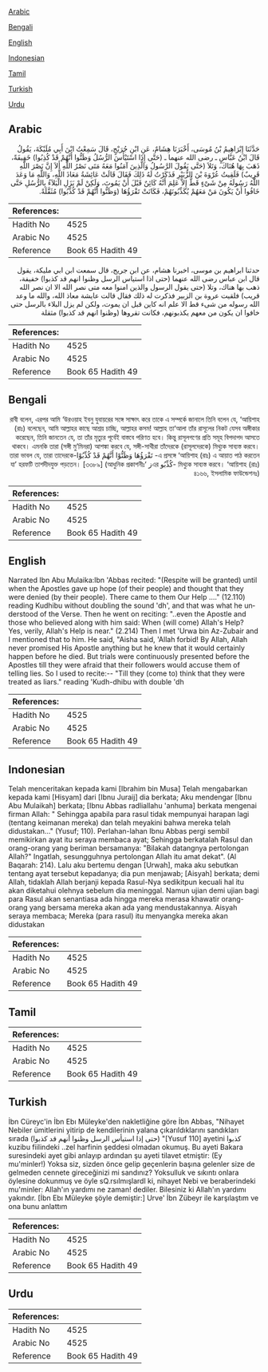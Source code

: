[Arabic](#arabic)

[Bengali](#bengali)

[English](#english)

[Indonesian](#indonesian)

[Tamil](#tamil)

[Turkish](#turkish)

[Urdu](#urdu)

## Arabic


<div dir="rtl" lang="ar" style={{fontSize:'larger',backgroundColor:'#f8f9fa',padding:20}}>
حَدَّثَنَا إِبْرَاهِيمُ بْنُ مُوسَى، أَخْبَرَنَا هِشَامٌ، عَنِ ابْنِ جُرَيْجٍ، قَالَ سَمِعْتُ ابْنَ أَبِي مُلَيْكَةَ، يَقُولُ قَالَ ابْنُ عَبَّاسٍ ـ رضى الله عنهما ـ ‏(‏حَتَّى إِذَا اسْتَيْأَسَ الرُّسُلُ وَظَنُّوا أَنَّهُمْ قَدْ كُذِبُوا‏)‏ خَفِيفَةً، ذَهَبَ بِهَا هُنَاكَ، وَتَلاَ ‏(‏حَتَّى يَقُولَ الرَّسُولُ وَالَّذِينَ آمَنُوا مَعَهُ مَتَى نَصْرُ اللَّهِ أَلاَ إِنَّ نَصْرَ اللَّهِ قَرِيبٌ‏)‏ فَلَقِيتُ عُرْوَةَ بْنَ الزُّبَيْرِ فَذَكَرْتُ لَهُ ذَلِكَ فَقَالَ قَالَتْ عَائِشَةُ مَعَاذَ اللَّهِ، وَاللَّهِ مَا وَعَدَ اللَّهُ رَسُولَهُ مِنْ شَىْءٍ قَطُّ إِلاَّ عَلِمَ أَنَّهُ كَائِنٌ قَبْلَ أَنْ يَمُوتَ، وَلَكِنْ لَمْ يَزَلِ الْبَلاَءُ بِالرُّسُلِ حَتَّى خَافُوا أَنْ يَكُونَ مَنْ مَعَهُمْ يُكَذِّبُونَهُمْ، فَكَانَتْ تَقْرَؤُهَا ‏(‏وَظَنُّوا أَنَّهُمْ قَدْ كُذِّبُوا‏)‏ مُثَقَّلَةً‏.‏
</div>
<div style={{backgroundColor:'#f8f9fa',padding:20, marginBottom: 10}}><table> <thead> <tr> <th>References:</th> <th></th> </tr> </thead> <tbody><tr><td>Hadith No</td><td>4525</td></tr><tr><td>Arabic No</td><td>4525</td></tr><tr><td>Reference</td><td>Book 65 Hadith 49</td></tr></tbody></table></div>


<div dir="rtl" lang="ar" style={{fontSize:'larger',backgroundColor:'#f8f9fa',padding:20}}>
حدثنا ابراهيم بن موسى، اخبرنا هشام، عن ابن جريج، قال سمعت ابن ابي مليكة، يقول قال ابن عباس رضى الله عنهما (حتى اذا استياس الرسل وظنوا انهم قد كذبوا) خفيفة، ذهب بها هناك، وتلا (حتى يقول الرسول والذين امنوا معه متى نصر الله الا ان نصر الله قريب) فلقيت عروة بن الزبير فذكرت له ذلك فقال قالت عايشة معاذ الله، والله ما وعد الله رسوله من شىء قط الا علم انه كاين قبل ان يموت، ولكن لم يزل البلاء بالرسل حتى خافوا ان يكون من معهم يكذبونهم، فكانت تقروها (وظنوا انهم قد كذبوا) مثقلة
</div>
<div style={{backgroundColor:'#f8f9fa',padding:20, marginBottom: 10}}><table> <thead> <tr> <th>References:</th> <th></th> </tr> </thead> <tbody><tr><td>Hadith No</td><td>4525</td></tr><tr><td>Arabic No</td><td>4525</td></tr><tr><td>Reference</td><td>Book 65 Hadith 49</td></tr></tbody></table></div>

## Bengali


<div dir="rtl" lang="bn" style={{fontSize:'larger',backgroundColor:'#f8f9fa',padding:20}}>
রাবী বলেন, এরপর আমি ‘উরওয়াহ ইবনু যুবায়রের সঙ্গে সাক্ষাৎ করে তাকে এ সম্পর্কে জানালে তিনি বলেন যে, ‘আয়িশাহ (রাঃ) বলেছেন, আমি আল্লাহর কাছে আশ্রয় চাচ্ছি, আল্লাহর কসম! আল্লাহ তা‘আলা তাঁর রাসূলের নিকট যেসব অঙ্গীকার করেছেন, তিনি জানতেন যে, তা তাঁর মৃত্যুর পূর্বেই বাস্তবে পরিণত হবে। কিন্তু রাসূলগণের প্রতি সমূহ বিপদাপদ আসতে থাকবে। এমনকি তারা (সঙ্গী মু’মিনরা) আশঙ্কা করবে যে, সঙ্গী-সাথীরা তাঁদেরকে (রাসূলদেরকে) মিথ্যুক সাব্যস্ত করবে। এ প্রসঙ্গে ‘আয়িশাহ (রাঃ) এ আয়াত পাঠ করতেন- تَقْرَؤُهَا وَظَنُّوْا أَنَّهُمْ قَدْ كُذِّبُوْا-তারা ভাবল যে, তারা তাদেরকে মিথ্যুক সাব্যস্ত করবে। ‘আয়িশাহ (রাঃ) -كُذِّبُو এরز ‘যা’ হরফটি তাশদীদযুক্ত পড়তেন। [৩৩৮৯] (আধুনিক প্রকাশনীঃ ৪১৬৬, ইসলামিক ফাউন্ডেশনঃ)
</div>
<div style={{backgroundColor:'#f8f9fa',padding:20, marginBottom: 10}}><table> <thead> <tr> <th>References:</th> <th></th> </tr> </thead> <tbody><tr><td>Hadith No</td><td>4525</td></tr><tr><td>Arabic No</td><td>4525</td></tr><tr><td>Reference</td><td>Book 65 Hadith 49</td></tr></tbody></table></div>

## English


<div dir="ltr" lang="en" style={{fontSize:'larger',backgroundColor:'#f8f9fa',padding:20}}>
Narrated Ibn Abu Mulaika:Ibn 'Abbas recited: "(Respite will be granted) until when the Apostles gave up hope (of their people) and thought that they were denied (by their people). There came to them Our Help ...." (12.110) reading Kudhibu without doubling the sound 'dh', and that was what he understood of the Verse. Then he went on reciting: "..even the Apostle and those who believed along with him said: When (will come) Allah's Help? Yes, verily, Allah's Help is near." (2.214) Then I met 'Urwa bin Az-Zubair and I mentioned that to him. He said, "Aisha said, 'Allah forbid! By Allah, Allah never promised His Apostle anything but he knew that it would certainly happen before he died. But trials were continuously presented before the Apostles till they were afraid that their followers would accuse them of telling lies. So I used to recite:-- "Till they (come to) think that they were treated as liars." reading 'Kudh-dhibu with double 'dh
</div>
<div style={{backgroundColor:'#f8f9fa',padding:20, marginBottom: 10}}><table> <thead> <tr> <th>References:</th> <th></th> </tr> </thead> <tbody><tr><td>Hadith No</td><td>4525</td></tr><tr><td>Arabic No</td><td>4525</td></tr><tr><td>Reference</td><td>Book 65 Hadith 49</td></tr></tbody></table></div>

## Indonesian


<div dir="ltr" lang="id" style={{fontSize:'larger',backgroundColor:'#f8f9fa',padding:20}}>
Telah menceritakan kepada kami [Ibrahim bin Musa] Telah mengabarkan kepada kami [Hisyam] dari [Ibnu Juraij] dia berkata; Aku mendengar [Ibnu Abu Mulaikah] berkata; [Ibnu Abbas radliallahu 'anhuma] berkata mengenai firman Allah: " Sehingga apabila para rasul tidak mempunyai harapan lagi (tentang keimanan mereka) dan telah meyakini bahwa mereka telah didustakan..." (Yusuf; 110). Perlahan-lahan Ibnu Abbas pergi sembil memikirkan ayat itu seraya membaca ayat; Sehingga berkatalah Rasul dan orang-orang yang beriman bersamanya: "Bilakah datangnya pertolongan Allah?" Ingatlah, sesungguhnya pertolongan Allah itu amat dekat". (Al Baqarah: 214). Lalu aku bertemu dengan [Urwah], maka aku sebutkan tentang ayat tersebut kepadanya; dia pun menjawab; [Aisyah] berkata; demi Allah, tidaklah Allah berjanji kepada Rasul-Nya sedikitpun kecuali hal itu akan diketahui olehnya sebelum dia meninggal. Namun ujian demi ujian bagi para Rasul akan senantiasa ada hingga mereka merasa khawatir orang-orang yang bersama mereka akan ada yang mendustakannya. Aisyah seraya membaca; Mereka (para rasul) itu menyangka mereka akan didustakan
</div>
<div style={{backgroundColor:'#f8f9fa',padding:20, marginBottom: 10}}><table> <thead> <tr> <th>References:</th> <th></th> </tr> </thead> <tbody><tr><td>Hadith No</td><td>4525</td></tr><tr><td>Arabic No</td><td>4525</td></tr><tr><td>Reference</td><td>Book 65 Hadith 49</td></tr></tbody></table></div>

## Tamil


<div dir="ltr" lang="ta" style={{fontSize:'larger',backgroundColor:'#f8f9fa',padding:20}}>

</div>
<div style={{backgroundColor:'#f8f9fa',padding:20, marginBottom: 10}}><table> <thead> <tr> <th>References:</th> <th></th> </tr> </thead> <tbody><tr><td>Hadith No</td><td>4525</td></tr><tr><td>Arabic No</td><td>4525</td></tr><tr><td>Reference</td><td>Book 65 Hadith 49</td></tr></tbody></table></div>

## Turkish


<div dir="ltr" lang="tr" style={{fontSize:'larger',backgroundColor:'#f8f9fa',padding:20}}>
İbn Cüreyc'in İbn Ebı Müleyke'den nakletliğine göre İbn Abbas, "Nihayet Nebiler ümitlerini yitirip de kendilerinin yalana çıkarıldıklarını sandıkları sırada (حتى إذا استيأس الرسل وظنوا أنهم قد كذبوا) "[Yusuf 110] ayetini كذبوا kuzibu fiilindeki ..zel harfinin şeddesi olmadan okumuş. Bu ayeti Bakara suresindeki ayet gibi anlayıp ardından şu ayeti tilavet etmiştir: (Ey mu'minler!) Yoksa siz, sizden önce gelip geçenlerin başına gelenler size de gelmeden cennete gireceğinizi mi sandınız? Yoksulluk ve sıkıntı onlara öylesine dokunmuş ve öyle sQ.rsılmışlardl ki, nihayet Nebi ve beraberindeki mu'minler: Allah'ın yardımı ne zaman! dediler. Bilesiniz ki Allah'ın yardımı yakındır. [İbn Ebı Müleyke şöyle demiştir:] Urve' İbn Zübeyr ile karşılaştım ve ona bunu anlattım
</div>
<div style={{backgroundColor:'#f8f9fa',padding:20, marginBottom: 10}}><table> <thead> <tr> <th>References:</th> <th></th> </tr> </thead> <tbody><tr><td>Hadith No</td><td>4525</td></tr><tr><td>Arabic No</td><td>4525</td></tr><tr><td>Reference</td><td>Book 65 Hadith 49</td></tr></tbody></table></div>

## Urdu


<div dir="rtl" lang="ur" style={{fontSize:'larger',backgroundColor:'#f8f9fa',padding:20}}>

</div>
<div style={{backgroundColor:'#f8f9fa',padding:20, marginBottom: 10}}><table> <thead> <tr> <th>References:</th> <th></th> </tr> </thead> <tbody><tr><td>Hadith No</td><td>4525</td></tr><tr><td>Arabic No</td><td>4525</td></tr><tr><td>Reference</td><td>Book 65 Hadith 49</td></tr></tbody></table></div>